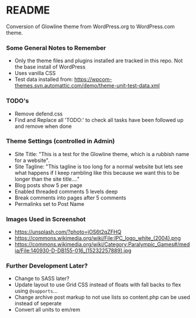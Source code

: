 # README #

Conversion of Glowline theme from WordPress.org to WordPress.com theme.

### Some General Notes to Remember ###

* Only the theme files and plugins installed are tracked in this repo. Not the base install of WordPress
* Uses vanilla CSS
* Test data installed from: https://wpcom-themes.svn.automattic.com/demo/theme-unit-test-data.xml

### TODO's ###

* Remove defend.css
* Find and Replace all 'TODO:' to check all tasks have been followed up and remove when done 

### Theme Settings (controlled in Admin) ###

* Site Title: "This is a test for the Glowline theme, which is a rubbish name for a website".
* Site Tagline: "This tagline is too long for a normal website but lets see what happens if I keep rambling like this because we want this to be longer than the site title...."
* Blog posts show 5 per page
* Enabled threaded comments 5 levels deep
* Break comments into pages after 5 comments
* Permalinks set to Post Name

### Images Used in Screenshot ###
* https://unsplash.com/?photo=jOS6t2qZFHQ
* https://commons.wikimedia.org/wiki/File:IPC_logo_white_(2004).png
* https://commons.wikimedia.org/wiki/Category:Paralympic_Games#/media/File:140930-D-DB155-016_(15232257889).jpg

### Further Development Later? ###
* Change to SASS later?
* Update layout to use Grid CSS instead of floats with fall backs to flex using `@supports`...
* Change archive post markup to not use lists so content.php can be used instead of seperate
* Convert all units to em/rem